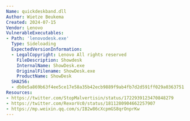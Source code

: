 ```yaml
---
Name: quickdeskband.dll
Author: Wietze Beukema
Created: 2024-07-15
Vendor: Lenovo
VulnerableExecutables:
- Path: 'lenovodesk.exe'
  Type: Sideloading
  ExpectedVersionInformation:
  - LegalCopyright: Lenovo All rights reserved
    FileDescription: Showdesk
    InternalName: ShowDesk.exe
    OriginalFilename: ShowDesk.exe
    ProductName: ShowDesk
  SHA256:
  - db0e5a869b63f4ee5ce17e58a35b42ecb9889f9ab4fb7d2d591ff029a0363751
Resources:
- https://twitter.com/StopMalvertisin/status/1722939123470848279
- https://twitter.com/RexorVc0/status/1811280904662257907
- https://mp.weixin.qq.com/s/IB2w86cXcpmGS8qrOnprKw
---
```


